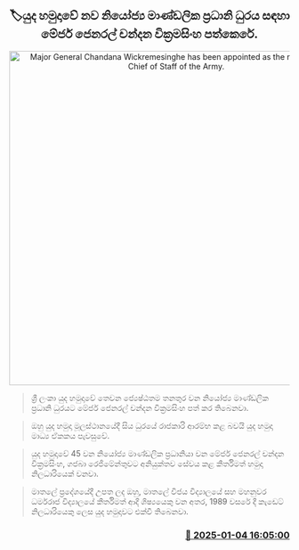 <p align='center'><b><h2 align='center' title='Major General Chandana Wickremesinghe has been appointed as the new Deputy Chief of Staff of the Army.'>🏷යුද හමුදාවේ නව නියෝජ්‍ය මාණ්ඩලික ප්‍රධානි ධුරය සඳහා මේජර් ජෙනරල් චන්දන වික්‍රමසිංහ පත්කෙරේ‍.</h2></b></p>
<p align='center'><img src='https://helakuru.sgp1.cdn.digitaloceanspaces.com/esana/images/lib/chandana-wick.jpg' width='600' alt='Major General Chandana Wickremesinghe has been appointed as the new Deputy Chief of Staff of the Army.'></p>

> ශ්‍රී ලංකා යුද හමුදාවේ තෙවන ජ්‍යෙෂ්ඨතම තනතුර වන නියෝජ්‍ය මාණ්ඩලික ප්‍රධානි ධුරයට මේජර් ජෙනරල් චන්දන වික්‍රමසිංහ පත් කර තිබෙනවා.

> ඔහු යුද හමුදා මූලස්ථානයේදී සිය ධුරයේ රාජකාරි ආරම්භ කළ බවයි යුද හමුදා මාධ්‍ය ඒකකය පැවසුවේ.

> යුද හමුදාවේ 45 වන නියෝජ්‍ය මාණ්ඩලික ප්‍රධානියා වන මේජර් ජෙනරල් චන්දන වික්‍රමසිංහ, ගජබා රෙජිමේන්තුවට අනියුක්තව සේවය කළ කීර්තිමත් හමුදා නිලධාරියෙක් වනවා‍.

> මාතලේ ප්‍රදේශයේදී උපත ලද ඔහු, මාතලේ විජය විද්‍යාලයේ සහ මහනුවර ධර්මරාජ විද්‍යාලයේ කීර්තිමත් ආදි ශිෂ්‍යයෙකු වන අතර, 1989 වසරේ දී කැඩෙට් නිලධාරියෙකු ලෙස යුද හමුදාවට එක්වී තිබෙනවා.



<h3 align='right'><a href='https://www.helakuru.lk/esana/p/106327/'>📅 2025-01-04 16:05:00</a></h3>
